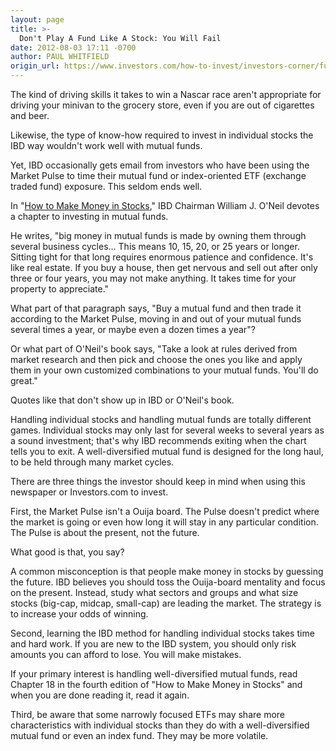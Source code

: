 ```yaml
---
layout: page
title: >-
  Don't Play A Fund Like A Stock: You Will Fail
date: 2012-08-03 17:11 -0700
author: PAUL WHITFIELD
origin_url: https://www.investors.com/how-to-invest/investors-corner/fund-investing-is-different-than-picking-stocks/
---
```


The kind of driving skills it takes to win a Nascar race aren't appropriate for driving your minivan to the grocery store, even if you are out of cigarettes and beer.

Likewise, the type of know-how required to invest in individual stocks the IBD way wouldn't work well with mutual funds.

Yet, IBD occasionally gets email from investors who have been using the Market Pulse to time their mutual fund or index-oriented ETF (exchange traded fund) exposure. This seldom ends well.

In "[How to Make Money in Stocks](https://www.investors.com/offer/splash.aspx?id=htmmis)," IBD Chairman William J. O'Neil devotes a chapter to investing in mutual funds.

He writes, "big money in mutual funds is made by owning them through several business cycles... This means 10, 15, 20, or 25 years or longer. Sitting tight for that long requires enormous patience and confidence. It's like real estate. If you buy a house, then get nervous and sell out after only three or four years, you may not make anything. It takes time for your property to appreciate."

What part of that paragraph says, "Buy a mutual fund and then trade it according to the Market Pulse, moving in and out of your mutual funds several times a year, or maybe even a dozen times a year"?

Or what part of O'Neil's book says, "Take a look at rules derived from market research and then pick and choose the ones you like and apply them in your own customized combinations to your mutual funds. You'll do great."

Quotes like that don't show up in IBD or O'Neil's book.

Handling individual stocks and handling mutual funds are totally different games. Individual stocks may only last for several weeks to several years as a sound investment; that's why IBD recommends exiting when the chart tells you to exit. A well-diversified mutual fund is designed for the long haul, to be held through many market cycles.

There are three things the investor should keep in mind when using this newspaper or Investors.com to invest.

First, the Market Pulse isn't a Ouija board. The Pulse doesn't predict where the market is going or even how long it will stay in any particular condition. The Pulse is about the present, not the future.

What good is that, you say?

A common misconception is that people make money in stocks by guessing the future. IBD believes you should toss the Ouija-board mentality and focus on the present. Instead, study what sectors and groups and what size stocks (big-cap, midcap, small-cap) are leading the market. The strategy is to increase your odds of winning.

Second, learning the IBD method for handling individual stocks takes time and hard work. If you are new to the IBD system, you should only risk amounts you can afford to lose. You will make mistakes.

If your primary interest is handling well-diversified mutual funds, read Chapter 18 in the fourth edition of "How to Make Money in Stocks" and when you are done reading it, read it again.

Third, be aware that some narrowly focused ETFs may share more characteristics with individual stocks than they do with a well-diversified mutual fund or even an index fund. They may be more volatile.
